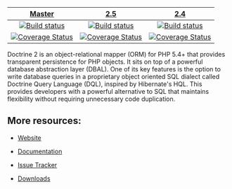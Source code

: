 | [Master][Master] | [2.5][2.5] | [2.4][2.4] |
|:----------------:|:----------:|:----------:|
| [![Build status][Master image]][Master] | [![Build status][2.5 image]][2.5] | [![Build status][2.4 image]][2.4] |
| [![Coverage Status][Master coverage image]][Master coverage] | [![Coverage Status][2.5 coverage image]][2.5 coverage] | [![Coverage Status][2.4 coverage image]][2.4 coverage] |

Doctrine 2 is an object-relational mapper (ORM) for PHP 5.4+ that provides transparent persistence
for PHP objects. It sits on top of a powerful database abstraction layer (DBAL). One of its key features
is the option to write database queries in a proprietary object oriented SQL dialect called Doctrine Query Language (DQL),
inspired by Hibernate's HQL. This provides developers with a powerful alternative to SQL that maintains flexibility
without requiring unnecessary code duplication.


## More resources:

* [Website](http://www.doctrine-project.org)
* [Documentation](http://docs.doctrine-project.org/projects/doctrine-orm/en/latest/index.html)
* [Issue Tracker](http://www.doctrine-project.org/jira/browse/DDC)
* [Downloads](http://github.com/doctrine/doctrine2/downloads)


  [Master image]: https://img.shields.io/travis/doctrine/doctrine2/master.svg?style=flat-square
  [Master]: https://travis-ci.org/doctrine/doctrine2
  [Master coverage image]: https://img.shields.io/coveralls/doctrine/doctrine2/master.svg?style=flat-square
  [Master coverage]: https://coveralls.io/r/doctrine/doctrine2?branch=master
  [2.5 image]: https://img.shields.io/travis/doctrine/doctrine2/2.5.svg?style=flat-square
  [2.5]: https://github.com/doctrine/doctrine2/tree/2.5
  [2.5 coverage image]: https://img.shields.io/coveralls/doctrine/doctrine2/2.5.svg?style=flat-square
  [2.5 coverage]: https://coveralls.io/r/doctrine/doctrine2?branch=2.5
  [2.4 image]: https://img.shields.io/travis/doctrine/doctrine2/2.4.svg?style=flat-square
  [2.4]: https://github.com/doctrine/doctrine2/tree/2.4
  [2.4 coverage image]: https://img.shields.io/coveralls/doctrine/doctrine2/2.4.svg?style=flat-square
  [2.4 coverage]: https://coveralls.io/r/doctrine/doctrine2?branch=2.4
